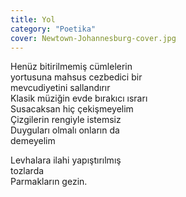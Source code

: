 ```yaml
---
title: Yol
category: "Poetika"
cover: Newtown-Johannesburg-cover.jpg
---
```


Henüz bitirilmemiş cümlelerin<br/>
yortusuna mahsus cezbedici bir<br/>
mevcudiyetini sallandırır<br/>
Klasik müziğin evde bırakıcı ısrarı<br/>
Susacaksan hiç çekişmeyelim<br/>
Çizgilerin rengiyle istemsiz<br/>
Duyguları olmalı onların da<br/>
demeyelim<br/>

Levhalara ilahi yapıştırılmış<br/>
tozlarda<br/>
Parmakların gezin.<br/>
